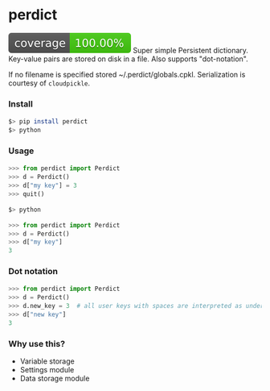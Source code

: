 # perdict

![Coverage Status](./coverage-badge.svg?dummy=8484744)
Super simple Persistent dictionary. Key-value pairs are stored on disk in a file. Also supports "dot-notation".

If no filename is specified stored ~/.perdict/globals.cpkl. Serialization is courtesy of `cloudpickle`.

### Install

```bash
$> pip install perdict
$> python
```

### Usage

```python
>>> from perdict import Perdict
>>> d = Perdict()
>>> d["my key"] = 3
>>> quit()
```

```bash
$> python
```

```python
>>> from perdict import Perdict
>>> d = Perdict()
>>> d["my key"]
3
```

### Dot notation

```python
>>> from perdict import Perdict
>>> d = Perdict()
>>> d.new_key = 3  # all user keys with spaces are interpreted as underscore (`_`).
>>> d["new key"]
3
```

### Why use this?

- Variable storage
- Settings module
- Data storage module
